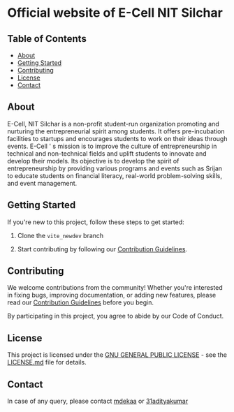 # Official website of E-Cell NIT Silchar
## Table of Contents

- [About](#about)
- [Getting Started](#getting-started)
- [Contributing](#contributing)
- [License](#license)
- [Contact](#contact)

## About

E-Cell, NIT Silchar is a non-profit student-run organization promoting and nurturing the entrepreneurial spirit among students. It offers pre-incubation facilities to startups and encourages students to work on their ideas through events. E-Cell ' s mission is to improve the culture of entrepreneurship in technical and non-technical fields and uplift students to innovate and develop their models. Its objective is to develop the spirit of entrepreneurship by providing various programs and events such as Srijan to educate students on financial literacy, real-world problem-solving skills, and event management.
## Getting Started

If you're new to this project, follow these steps to get started:

1. Clone the `vite_newdev` branch
  


2. Start contributing by following our [Contribution Guidelines](https://github.com/Ecell-NITS/e-cell-website-22/blob/vite_newdev/CONTRIBUTING.md).

## Contributing

We welcome contributions from the community! Whether you're interested in fixing bugs, improving documentation, or adding new features, please read our [Contribution Guidelines](https://github.com/Ecell-NITS/e-cell-website-22/blob/vite_newdev/CONTRIBUTING.md) before you begin.

By participating in this project, you agree to abide by our Code of Conduct.

## License

This project is licensed under the [GNU GENERAL PUBLIC LICENSE](https://github.com/Ecell-NITS/e-cell-website-22/blob/vite_newdev/LICENSE) - see the [LICENSE.md](https://github.com/Ecell-NITS/e-cell-website-22/blob/vite_newdev/LICENSE) file for details.

## Contact
In case of any query, please contact [mdekaa](https://github.com/mdekaa) or [31adityakumar](https://github.com/31adityakumar)
